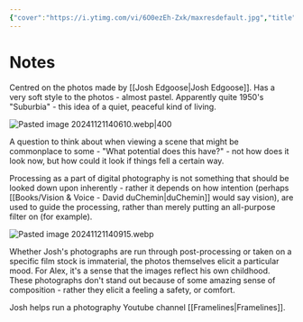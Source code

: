 ```yaml
---
{"cover":"https://i.ytimg.com/vi/6O0ezEh-Zxk/maxresdefault.jpg","title":"The Quietly Beautiful Photography of  Josh Edgoose","channel":"[[The Photographic Eye]]","published":"2024-04-30","source":"https://www.youtube.com/watch?v=6O0ezEh-Zxk","watched":true,"reviewed":"2024-11-21","dg-publish":true,"tags":["youtube","videos"],"permalink":"/Clippings/The Quietly Beautiful Photography of Josh Edgoose/","dgPassFrontmatter":true,"noteIcon":"1","created":"2024-11-21T13:28:31.208+09:00"}
---
```


# Notes

Centred on the photos made by [[Josh Edgoose\|Josh Edgoose]].
Has a very soft style to the photos - almost pastel. Apparently quite 1950's <!--note: I'm not sure if colour photography was around in the 1950's?-->
"Suburbia" - this idea of a quiet, peaceful kind of living.

![Pasted image 20241121140610.webp|400](/img/user/Pasted%20image%2020241121140610.webp)

A question to think about when viewing a scene that might be commonplace to some - "What potential does this have?" - not how does it look now, but how could it look if things fell a certain way.

Processing as a part of digital photography is not something that should be looked down upon inherently - rather it depends on how intention (perhaps [[Books/Vision & Voice - David duChemin\|duChemin]] would say vision), are used to guide the processing, rather than merely putting an all-purpose filter on (for example).

![Pasted image 20241121140915.webp](/img/user/Pasted%20image%2020241121140915.webp)
<!--note: The trees in the background here, for example, have extremely low detail to them and look very far from photorealistic.-->
Whether Josh's photographs are run through post-processing or taken on a specific film stock is immaterial, the photos themselves elicit a particular mood. For Alex, it's a sense that the images reflect his own childhood. These photographs don't stand out because of some amazing sense of composition - rather they elicit a feeling a safety, or comfort.

Josh helps run a photography Youtube channel [[Framelines\|Framelines]].